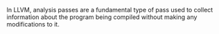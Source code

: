 In LLVM, analysis passes are a fundamental type of pass used to collect information about the program being compiled without making any modifications to it. 